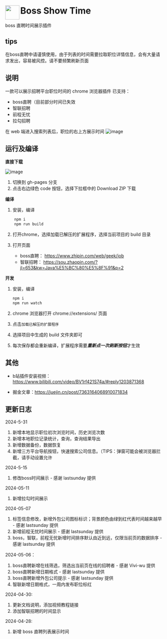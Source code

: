 # <img src="./public/icons/icon_48.png" width="45" align="left"> Boss Show Time

boss 直聘时间展示插件

## tips
在boss直聘中请谨慎使用，由于列表的时间需要拉取职位详情信息，会有大量请求发出，容易被风控。请不要频繁刷新页面


## 说明

一款可以展示招聘平台职位时间的 chrome 浏览器插件
已支持：

* boss直聘（目前部分时间已失效
* 智联招聘
* 前程无忧
* 拉勾招聘

在 web 端进入搜索列表后，职位的右上方展示时间
![image](https://github.com/tangzhiyao/boss-show-time/assets/48377612/31c37f4a-4fa0-4c21-ad8d-51abd7dc9354)

## 运行及编译

**直接下载**

![image](https://github.com/tangzhiyao/boss-show-time/assets/48377612/0ac8f395-0612-4eca-a933-e41d8cb1dfb3)

1. 切换到 gh-pages 分支
2. 点击右边绿色 code 按钮，选择下拉框中的 Download ZIP 下载

**编译**

1. 安装，编译

```bash
    npm i
    npm run build
```

2. 打开chrome，选择加载已解压的扩展程序，选择当前项目的 build 目录

3. 打开页面
    * boss直聘： <https://www.zhipin.com/web/geek/job>
    * 智联招聘： <https://sou.zhaopin.com/?jl=653&kw=Java%E5%BC%80%E5%8F%91&p=2>

**开发**

1. 安装，编译

   ```bash
   npm i
   npm run watch
   ```

2. chrome 浏览器打开 chrome://extensions/ 页面

3. 点击`加载已解压的扩展程序`

4. 选择项目中生成的 build 文件夹即可

5. 每次保存都会重新编译，扩展程序需要***重新点一次刷新按钮***才生效

## 其他

* b站插件安装视频：<https://www.bilibili.com/video/BV1rf421S74a/#reply1203871368>

* 掘金文章：<https://juejin.cn/post/7363164068910071834>

## 更新日志

2024-5-31

1. 新增本地显示职位初次浏览时间，历史浏览次数
2. 新增本地职位记录统计，查询，查询结果导出
3. 新增数据备份，数据恢复
4. 新增三方平台导航按钮，快速搜索公司信息。（TIPS：弹窗可能会被浏览器拦截，请手动设置允许

2024-5-15

1. 修改boss时间展示 - 感谢 lastsunday 提供

2024-05-11

1. 新增拉勾时间展示

2024-05-07

1. 标签信息修改，新增外包公司图标标识；背景颜色由绿到红代表时间越来越早 - 感谢 lastsunday 提供
2. 新增前程无忧时间展示 - 感谢 lastsunday 提供
3. boss，智联，前程无忧新增时间排序默认由近到远，仅限当前页的数据排序 - 感谢 lastsunday 提供

2024-05-06：

1. boss直聘新增在线筛选，筛选出当前页在线的招聘者 - 感谢 Vivi-wu 提供
2. boss直聘新增日期格式 - 感谢 lastsunday 提供
3. boss直聘新增外包公司提示 - 感谢 lastsunday 提供
4. 智联新增日期格式，一周内发布职位标红

2024-04-30:

1. 更新文档说明，添加视频教程链接
2. 添加智联招聘的时间显示

2024-04-28:

1. 新增 boss 直聘列表展示时间
